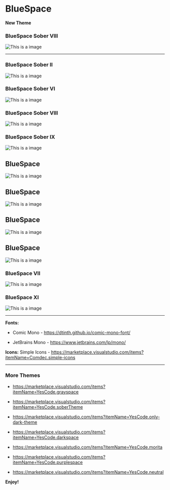 # BlueSpace

**New Theme**

### BlueSpace Sober VIII
![This is a image](https://github.com/yesomac/BlueSpaceVSC/blob/main/img/blue_space_sober10.png?raw=true)

---

### BlueSpace Sober II
![This is a image](https://github.com/yesomac/BlueSpaceVSC/blob/main/img/blue_space_sober_2.png?raw=true)

### BlueSpace Sober VI
![This is a image](https://github.com/yesomac/BlueSpaceVSC/blob/main/img/blue_space_sober_6.png?raw=true)

### BlueSpace Sober VIII
![This is a image](https://github.com/yesomac/BlueSpaceVSC/blob/main/img/blue_space-VIII.png?raw=true)

### BlueSpace Sober IX
![This is a image](https://github.com/yesomac/BlueSpaceVSC/blob/main/img/blue_space_sober_IX.png?raw=true)

## BlueSpace
![This is a image](https://github.com/yesomac/BlueSpaceVSC/blob/main/img/blue_space_1.png?raw=true)

## BlueSpace
![This is a image](https://github.com/yesomac/BlueSpaceVSC/blob/main/img/blue_space_2.png?raw=true)

## BlueSpace
![This is a image](https://github.com/yesomac/BlueSpaceVSC/blob/main/img/blue_space_3.png?raw=true)

## BlueSpace
![This is a image](https://github.com/yesomac/BlueSpaceVSC/blob/main/img/blue_space_4.png?raw=true)

### BlueSpace VII
![This is a image](https://github.com/yesomac/BlueSpaceVSC/blob/main/img/blue_space_7.png?raw=true)

### BlueSpace XI
![This is a image](https://github.com/yesomac/BlueSpaceVSC/blob/main/img/blue_space_11.png?raw=true)


---
**Fonts:** 

  * Comic Mono - https://dtinth.github.io/comic-mono-font/

  * JetBrains Mono - https://www.jetbrains.com/lp/mono/

**Icons:** Simple Icons - https://marketplace.visualstudio.com/items?itemName=Comdec.simple-icons

---

### More Themes

* https://marketplace.visualstudio.com/items?itemName=YesCode.grayspace

* https://marketplace.visualstudio.com/items?itemName=YesCode.soberTheme

* https://marketplace.visualstudio.com/items?itemName=YesCode.only-dark-theme

* https://marketplace.visualstudio.com/items?itemName=YesCode.darkspace

* https://marketplace.visualstudio.com/items?itemName=YesCode.morita

* https://marketplace.visualstudio.com/items?itemName=YesCode.purplespace

* https://marketplace.visualstudio.com/items?itemName=YesCode.neutral

**Enjoy!**
